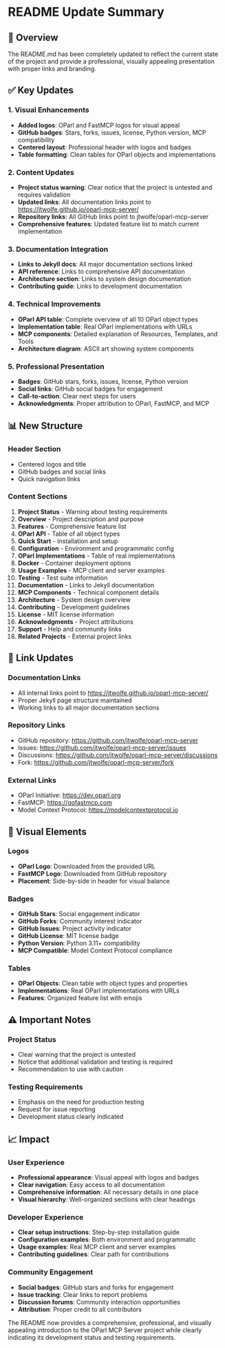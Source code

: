 # README Update Summary

## 🎯 Overview

The README.md has been completely updated to reflect the current state of the project and provide a professional, visually appealing presentation with proper links and branding.

## ✅ Key Updates

### 1. Visual Enhancements
- **Added logos**: OParl and FastMCP logos for visual appeal
- **GitHub badges**: Stars, forks, issues, license, Python version, MCP compatibility
- **Centered layout**: Professional header with logos and badges
- **Table formatting**: Clean tables for OParl objects and implementations

### 2. Content Updates
- **Project status warning**: Clear notice that the project is untested and requires validation
- **Updated links**: All documentation links point to https://jtwolfe.github.io/oparl-mcp-server/
- **Repository links**: All GitHub links point to jtwolfe/oparl-mcp-server
- **Comprehensive features**: Updated feature list to match current implementation

### 3. Documentation Integration
- **Links to Jekyll docs**: All major documentation sections linked
- **API reference**: Links to comprehensive API documentation
- **Architecture section**: Links to system design documentation
- **Contributing guide**: Links to development documentation

### 4. Technical Improvements
- **OParl API table**: Complete overview of all 10 OParl object types
- **Implementation table**: Real OParl implementations with URLs
- **MCP components**: Detailed explanation of Resources, Templates, and Tools
- **Architecture diagram**: ASCII art showing system components

### 5. Professional Presentation
- **Badges**: GitHub stars, forks, issues, license, Python version
- **Social links**: GitHub social badges for engagement
- **Call-to-action**: Clear next steps for users
- **Acknowledgments**: Proper attribution to OParl, FastMCP, and MCP

## 📊 New Structure

### Header Section
- Centered logos and title
- GitHub badges and social links
- Quick navigation links

### Content Sections
1. **Project Status** - Warning about testing requirements
2. **Overview** - Project description and purpose
3. **Features** - Comprehensive feature list
4. **OParl API** - Table of all object types
5. **Quick Start** - Installation and setup
6. **Configuration** - Environment and programmatic config
7. **OParl Implementations** - Table of real implementations
8. **Docker** - Container deployment options
9. **Usage Examples** - MCP client and server examples
10. **Testing** - Test suite information
11. **Documentation** - Links to Jekyll documentation
12. **MCP Components** - Technical component details
13. **Architecture** - System design overview
14. **Contributing** - Development guidelines
15. **License** - MIT license information
16. **Acknowledgments** - Project attributions
17. **Support** - Help and community links
18. **Related Projects** - External project links

## 🔗 Link Updates

### Documentation Links
- All internal links point to https://jtwolfe.github.io/oparl-mcp-server/
- Proper Jekyll page structure maintained
- Working links to all major documentation sections

### Repository Links
- GitHub repository: https://github.com/jtwolfe/oparl-mcp-server
- Issues: https://github.com/jtwolfe/oparl-mcp-server/issues
- Discussions: https://github.com/jtwolfe/oparl-mcp-server/discussions
- Fork: https://github.com/jtwolfe/oparl-mcp-server/fork

### External Links
- OParl Initiative: https://dev.oparl.org
- FastMCP: https://gofastmcp.com
- Model Context Protocol: https://modelcontextprotocol.io

## 🎨 Visual Elements

### Logos
- **OParl Logo**: Downloaded from the provided URL
- **FastMCP Logo**: Downloaded from GitHub repository
- **Placement**: Side-by-side in header for visual balance

### Badges
- **GitHub Stars**: Social engagement indicator
- **GitHub Forks**: Community interest indicator
- **GitHub Issues**: Project activity indicator
- **GitHub License**: MIT license badge
- **Python Version**: Python 3.11+ compatibility
- **MCP Compatible**: Model Context Protocol compliance

### Tables
- **OParl Objects**: Clean table with object types and properties
- **Implementations**: Real OParl implementations with URLs
- **Features**: Organized feature list with emojis

## ⚠️ Important Notes

### Project Status
- Clear warning that the project is untested
- Notice that additional validation and testing is required
- Recommendation to use with caution

### Testing Requirements
- Emphasis on the need for production testing
- Request for issue reporting
- Development status clearly indicated

## 📈 Impact

### User Experience
- **Professional appearance**: Visual appeal with logos and badges
- **Clear navigation**: Easy access to all documentation
- **Comprehensive information**: All necessary details in one place
- **Visual hierarchy**: Well-organized sections with clear headings

### Developer Experience
- **Clear setup instructions**: Step-by-step installation guide
- **Configuration examples**: Both environment and programmatic
- **Usage examples**: Real MCP client and server examples
- **Contributing guidelines**: Clear path for contributions

### Community Engagement
- **Social badges**: GitHub stars and forks for engagement
- **Issue tracking**: Clear links to report problems
- **Discussion forums**: Community interaction opportunities
- **Attribution**: Proper credit to all contributors

The README now provides a comprehensive, professional, and visually appealing introduction to the OParl MCP Server project while clearly indicating its development status and testing requirements.
